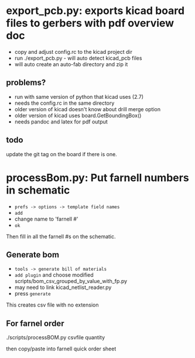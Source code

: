 # export_pcb.py: exports kicad board files to gerbers with pdf overview doc

* copy and adjust config.rc to the kicad project dir
* run ./export_pcb.py - will auto detect kicad_pcb files
* will auto create an auto-fab directory and zip it

## problems? 

* run with same version of python that kicad uses (2.7)
* needs the config.rc in the same directory
* older version of kicad doesn't know about drill merge option
* older version of kicad uses board.GetBoundingBox()
* needs pandoc and latex for pdf output

## todo

update the git tag on the board if there is one.

# processBom.py: Put farnell numbers in schematic

* `prefs -> options -> template field names`
* `add`
* change name to 'farnell #'
* `ok`

Then fill in all the farnell #s on the schematic.

## Generate bom

* `tools -> generate bill of materials`
* `add plugin` and choose modified scripts/bom_csv_grouped_by_value_with_fp.py
* may need to link kicad_netlist_reader.py
* press `generate`

This creates csv file with no extension

## For farnel order

./scripts/processBOM.py csvfile quantity

then copy/paste into farnell quick order sheet

